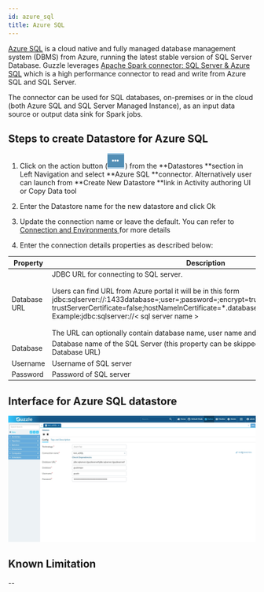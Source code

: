```yaml
---
id: azure_sql
title: Azure SQL
---
```


[Azure SQL](https://docs.microsoft.com/en-us/azure/azure-sql/) is a cloud native and fully managed database management system (DBMS) from Azure, running the latest stable version of SQL Server Database. Guzzle leverages [Apache Spark connector: SQL Server & Azure SQL](https://docs.microsoft.com/en-us/sql/connect/spark/connector?view=sql-server-ver15) which is a high performance connector to read and write from Azure SQL and SQL Server. 

The connector can be used for SQL databases, on-premises or in the cloud (both Azure SQL and SQL Server Managed Instance), as an input data source or output data sink for Spark jobs.

## Steps to create Datastore for Azure SQL

1. Click on the action button (![image alt text](/img/docs/how-to-guides/datastores/action_button.png)) from the **Datastores **section in Left Navigation and select **Azure SQL **connector. Alternatively user can launch from **Create New Datastore **link in Activity authoring UI or Copy Data tool


2. Enter the Datastore name for the new datastore and click Ok

3. Update the connection name or leave the default. You can refer to [Connection and Environments ](https://guzzle.justanalytics.com/docs/how_to_guides/connection_and_environment/connection_and_environment) for more details

4. Enter the connection details properties as described below:


|Property|Description|Required|
|--- |--- |--- |
|Database URL|JDBC URL for connecting to SQL server.<br /><br /> Users can find URL from Azure portal it will be in this form jdbc:sqlserver://:1433database=;user=;password=;encrypt=true;<br />trustServerCertificate=false;hostNameInCertificate=*.database.windows.net;loginTimeout=30;<br />Example:jdbc:sqlserver://&lt; sql server name &gt;<br /><br />The URL can optionally contain database name, user name and other connection properties.|Yes|
|Database|Database name of the SQL Server (this property can be skipped if it's specified as part of Database URL)|yes|
|Username|Username of SQL server|yes|
|Password|Password of SQL server|yes|

## Interface for Azure SQL datastore
![image alt text](/img/docs/how-to-guides/datastores/azureSQL_1.jpg)

## Known Limitation

--